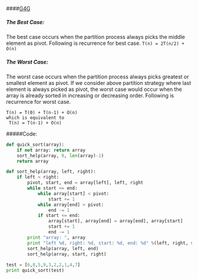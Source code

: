 ####[G4G](http://geeksquiz.com/quick-sort/)
##### The Best Case:
The best case occurs when the partition process always picks the middle element as pivot. Following is recurrence for best case.
```T(n) = 2T(n/2) + O(n)```

##### The Worst Case:
The worst case occurs when the partition process always picks greatest or smallest element as pivot. 
If we consider above partition strategy where last element is always picked as pivot, 
the worst case would occur when the array is already sorted in increasing or decreasing order. 
Following is recurrence for worst case.
```
T(n) = T(0) + T(n-1) + O(n)
which is equivalent to  
 T(n) = T(n-1) + O(n)
```

#####Code:
```python
def quick_sort(array):
    if not array: return array
    sort_help(array, 0, len(array)-1)
    return array

def sort_help(array, left, right):
    if left < right:
        pivot, start, end = array[left], left, right
        while start <= end:
            while array[start] < pivot:
                start += 1
            while array[end] > pivot:
                end -= 1
            if start <= end:
                array[start], array[end] = array[end], array[start]
                start += 1
                end -= 1
        print "array: ", array
        print "left %d, right: %d, start: %d, end: %d" %(left, right, start, end)
        sort_help(array, left, end)
        sort_help(array, start, right)
            
test = [6,8,5,9,3,2,2,1,4,7]
print quick_sort(test)

```
